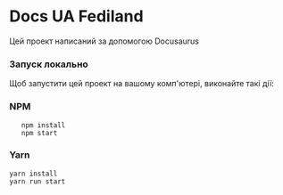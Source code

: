 # Docs UA Fediland

Цей проект написаний за допомогою Docusaurus

### Запуск локально

Щоб запустити цей проект на вашому комп'ютері, виконайте такі дії:

### NPM
```
   npm install
   npm start
```

### Yarn
```
yarn install
yarn run start
```
